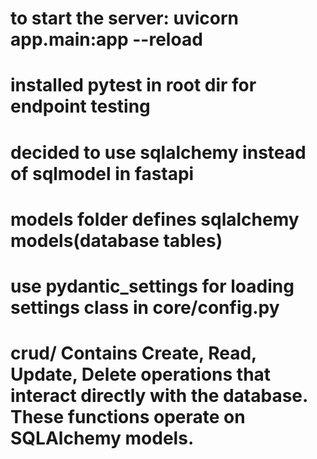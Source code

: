# to start the server: uvicorn app.main:app --reload
# installed pytest in root dir for endpoint testing
# decided to use sqlalchemy instead of sqlmodel in fastapi
# models folder defines sqlalchemy models(database tables)
# use pydantic_settings for loading settings class in core/config.py
# crud/ Contains Create, Read, Update, Delete operations that interact directly with the database. These functions operate on SQLAlchemy models.